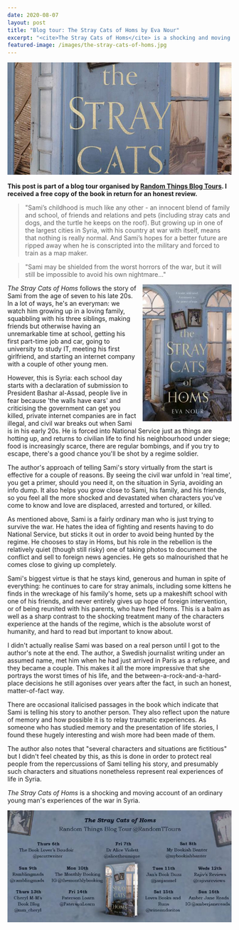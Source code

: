 ```yaml
---
date: 2020-08-07
layout: post
title: "Blog tour: The Stray Cats of Homs by Eva Nour"
excerpt: "<cite>The Stray Cats of Homs</cite> is a shocking and moving account of an ordinary young man's experiences of the war in Syria."
featured-image: /images/the-stray-cats-of-homs.jpg
---
```


![The Stray Cats of Homs](/images/the-stray-cats-of-homs.jpg)

**This post is part of a blog tour organised by [Random Things Blog Tours](http://randomthingsthroughmyletterbox.blogspot.com/p/services-to-publishers-authors-blog.html). I received a free copy of the book in return for an honest review.**

> "Sami’s childhood is much like any other - an innocent blend of family and school, of friends and relations and pets (including stray cats and dogs, and the turtle he keeps on the roof). But growing up in one of the largest cities in Syria, with his country at war with itself, means that nothing is really normal. And Sami’s hopes for a better future are ripped away when he is conscripted into the military and forced to train as a map maker.

> "Sami may be shielded from the worst horrors of the war, but it will still be impossible to avoid his own nightmare..."

<img src="/images/the-stray-cats-of-homs-200.jpg" alt="The Stray Cats of Homs" style="float: right; margin-bottom: 10px; margin-left: 10px;">

<cite>The Stray Cats of Homs</cite> follows the story of Sami from the age of seven to his late 20s. In a lot of ways, he's an everyman: we watch him growing up in a loving family, squabbling with his three siblings, making friends but otherwise having an unremarkable time at school, getting his first part-time job and car, going to university to study IT, meeting his first girlfriend, and starting an internet company with a couple of other young men.

However, this is Syria: each school day starts with a declaration of submission to President Bashar al-Assad, people live in fear because 'the walls have ears' and criticising the government can get you killed, private internet companies are in fact illegal, and civil war breaks out when Sami is in his early 20s. He is forced into National Service just as things are hotting up, and returns to civilian life to find his neighbourhood under siege; food is increasingly scarce, there are regular bombings, and if you try to escape, there's a good chance you'll be shot by a regime soldier.

The author's approach of telling Sami's story virtually from the start is effective for a couple of reasons. By seeing the civil war unfold in 'real time', you get a primer, should you need it, on the situation in Syria, avoiding an info dump. It also helps you grow close to Sami, his family, and his friends, so you feel all the more shocked and devastated when characters you've come to know and love are displaced, arrested and tortured, or killed.

As mentioned above, Sami is a fairly ordinary man who is just trying to survive the war. He hates the idea of fighting and resents having to do National Service, but sticks it out in order to avoid being hunted by the regime. He chooses to stay in Homs, but his role in the rebellion is the relatively quiet (though still risky) one of taking photos to document the conflict and sell to foreign news agencies. He gets so malnourished that he comes close to giving up completely.

Sami's biggest virtue is that he stays kind, generous and human in spite of everything: he continues to care for stray animals, including some kittens he finds in the wreckage of his family's home, sets up a makeshift school with one of his friends, and never entirely gives up hope of foreign intervention, or of being reunited with his parents, who have fled Homs. This is a balm as well as a sharp contrast to the shocking treatment many of the characters experience at the hands of the regime, which is the absolute worst of humanity, and hard to read but important to know about.

I didn't actually realise Sami was based on a real person until I got to the author's note at the end. The author, a Swedish journalist writing under an assumed name, met him when he had just arrived in Paris as a refugee, and they became a couple. This makes it all the more impressive that she portrays the worst times of his life, and the between-a-rock-and-a-hard-place decisions he still agonises over years after the fact, in such an honest, matter-of-fact way.

There are occasional italicised passages in the book which indicate that Sami is telling his story to another person. They also reflect upon the nature of memory and how possible it is to relay traumatic experiences. As someone who has studied memory and the presentation of life stories, I found these hugely interesting and wish more had been made of them.

The author also notes that "several characters and situations are fictitious" but I didn't feel cheated by this, as this is done in order to protect real people from the repercussions of Sami telling his story, and presumably such characters and situations nonetheless represent real experiences of life in Syria.

<cite>The Stray Cats of Homs</cite> is a shocking and moving account of an ordinary young man's experiences of the war in Syria.

![The Stray Cats of Homs blog tour banner](/images/the-stray-cats-of-homs-banner.jpg)
